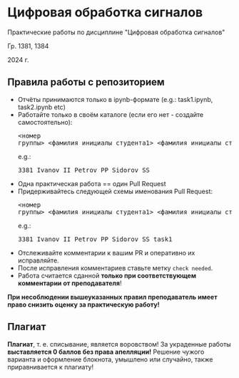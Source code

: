 # Цифровая обработка сигналов
Практические работы по дисциплине "Цифровая обработка сигналов"

Гр. 1381, 1384

2024 г.

## Правила работы с репозиторием
  * Отчёты принимаются только в ipynb-формате (e.g.: task1.ipynb, task2.ipynb etc)
  * Работайте только в своём каталоге (если его нет - создайте самостоятельно): <pre><номер группы>\_<фамилия\_инициалы\_студента1>\_<фамилия\_инициалы\_студента2>\_<фамилия\_инициалы\_студента3></pre> e.g.: <pre>3381\_Ivanov\_II\_Petrov\_PP\_Sidorov\_SS</pre>
  * Одна практическая работа == один Pull Request
  * Придерживайтесь следующей схемы именования Pull Request: <pre><номер группы>\_<фамилия\_инициалы\_студента1>\_<фамилия\_инициалы\_студента2>\_<фамилия\_инициалы\_студента3>\_<номер_задания></pre> e.g.: <pre>3381\_Ivanov\_II\_Petrov\_PP\_Sidorov\_SS\_task1</pre>
  * Отслеживайте комментарии к вашим PR и оперативно их исправляйте.
  * После исправления комментариев ставьте метку `check needed`.
  * Работа считается сданной __только при соответствующем комментарии от преподавателя__!
  
  **При несоблюдении вышеуказанных правил преподаватель имеет право снизить оценку за практическую работу!**

## Плагиат
**Плагиат**, т. е. списывание, является воровством! За украденные работы **выставляется 0 баллов без права апелляции!** Решение чужого варианта и оформление блокнота, умышлено или случайно, также приравнивается к плагиату!
